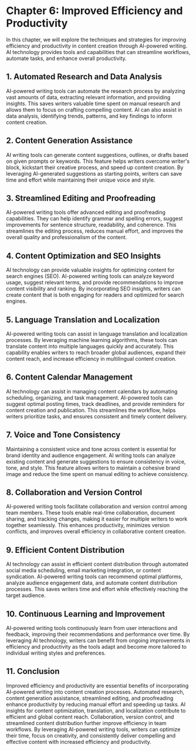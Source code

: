 Chapter 6: Improved Efficiency and Productivity
===============================================

In this chapter, we will explore the techniques and strategies for improving efficiency and productivity in content creation through AI-powered writing. AI technology provides tools and capabilities that can streamline workflows, automate tasks, and enhance overall productivity.

**1. Automated Research and Data Analysis**
-------------------------------------------

AI-powered writing tools can automate the research process by analyzing vast amounts of data, extracting relevant information, and providing insights. This saves writers valuable time spent on manual research and allows them to focus on crafting compelling content. AI can also assist in data analysis, identifying trends, patterns, and key findings to inform content creation.

**2. Content Generation Assistance**
------------------------------------

AI writing tools can generate content suggestions, outlines, or drafts based on given prompts or keywords. This feature helps writers overcome writer's block, kickstart their creative process, and speed up content creation. By leveraging AI-generated suggestions as starting points, writers can save time and effort while maintaining their unique voice and style.

**3. Streamlined Editing and Proofreading**
-------------------------------------------

AI-powered writing tools offer advanced editing and proofreading capabilities. They can help identify grammar and spelling errors, suggest improvements for sentence structure, readability, and coherence. This streamlines the editing process, reduces manual effort, and improves the overall quality and professionalism of the content.

**4. Content Optimization and SEO Insights**
--------------------------------------------

AI technology can provide valuable insights for optimizing content for search engines (SEO). AI-powered writing tools can analyze keyword usage, suggest relevant terms, and provide recommendations to improve content visibility and ranking. By incorporating SEO insights, writers can create content that is both engaging for readers and optimized for search engines.

**5. Language Translation and Localization**
--------------------------------------------

AI-powered writing tools can assist in language translation and localization processes. By leveraging machine learning algorithms, these tools can translate content into multiple languages quickly and accurately. This capability enables writers to reach broader global audiences, expand their content reach, and increase efficiency in multilingual content creation.

**6. Content Calendar Management**
----------------------------------

AI technology can assist in managing content calendars by automating scheduling, organizing, and task management. AI-powered tools can suggest optimal posting times, track deadlines, and provide reminders for content creation and publication. This streamlines the workflow, helps writers prioritize tasks, and ensures consistent and timely content delivery.

**7. Voice and Tone Consistency**
---------------------------------

Maintaining a consistent voice and tone across content is essential for brand identity and audience engagement. AI writing tools can analyze existing content and generate suggestions to ensure consistency in voice, tone, and style. This feature allows writers to maintain a cohesive brand image and reduce the time spent on manual editing to achieve consistency.

**8. Collaboration and Version Control**
----------------------------------------

AI-powered writing tools facilitate collaboration and version control among team members. These tools enable real-time collaboration, document sharing, and tracking changes, making it easier for multiple writers to work together seamlessly. This enhances productivity, minimizes version conflicts, and improves overall efficiency in collaborative content creation.

**9. Efficient Content Distribution**
-------------------------------------

AI technology can assist in efficient content distribution through automated social media scheduling, email marketing integration, or content syndication. AI-powered writing tools can recommend optimal platforms, analyze audience engagement data, and automate content distribution processes. This saves writers time and effort while effectively reaching the target audience.

**10. Continuous Learning and Improvement**
-------------------------------------------

AI-powered writing tools continuously learn from user interactions and feedback, improving their recommendations and performance over time. By leveraging AI technology, writers can benefit from ongoing improvements in efficiency and productivity as the tools adapt and become more tailored to individual writing styles and preferences.

**11. Conclusion**
------------------

Improved efficiency and productivity are essential benefits of incorporating AI-powered writing into content creation processes. Automated research, content generation assistance, streamlined editing, and proofreading enhance productivity by reducing manual effort and speeding up tasks. AI insights for content optimization, translation, and localization contribute to efficient and global content reach. Collaboration, version control, and streamlined content distribution further improve efficiency in team workflows. By leveraging AI-powered writing tools, writers can optimize their time, focus on creativity, and consistently deliver compelling and effective content with increased efficiency and productivity.
